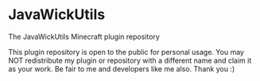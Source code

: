 # JavaWickUtils
The JavaWickUtils Minecraft plugin repository

This plugin repository is open to the public for personal usage.
You may NOT redistribute my plugin or repository with a different name and claim it as your work.
Be fair to me and developers like me also. Thank you :)
